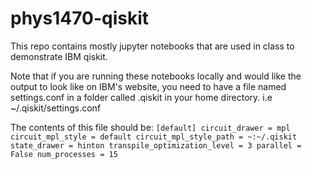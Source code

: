 # phys1470-qiskit

This repo contains mostly jupyter notebooks that are used in class to demonstrate IBM qiskit.

Note that if you are running these notebooks locally and would like the output to look like on IBM's website, you need to have a file named settings.conf in a folder  called .qiskit in your home directory. i.e ~/.qiskit/settings.conf

The contents of this file should be:
`[default]
circuit_drawer = mpl
circuit_mpl_style = default
circuit_mpl_style_path = ~:~/.qiskit
state_drawer = hinton
transpile_optimization_level = 3
parallel = False
num_processes = 15
` 
